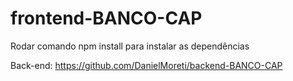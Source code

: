 # frontend-BANCO-CAP

Rodar comando npm install para instalar as dependências

Back-end: https://github.com/DanielMoreti/backend-BANCO-CAP
